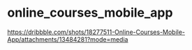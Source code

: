 # online_courses_mobile_app

https://dribbble.com/shots/18277511-Online-Courses-Mobile-App/attachments/13484281?mode=media